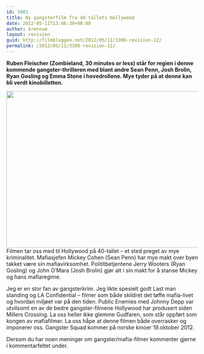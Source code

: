 ```yaml
---
id: 3401
title: Ny gangsterfilm fra 40-tallets Hollywood
date: 2012-05-11T13:46:39+00:00
author: brennum
layout: revision
guid: http://filmbloggen.net/2012/05/11/3308-revision-12/
permalink: /2012/05/11/3308-revision-12/
---
```

**Ruben Fleischer (Zombieland, 30 minutes or less) står for regien i denne kommende gangster-thrilleren med blant andre Sean Penn, Josh Brolin, Ryan Gosling og Emma Stone i hovedrollene. Mye tyder på at denne kan bli verdt kinobilletten.**

<a href="http://filmbloggen.net/?attachment_id=3390" rel="attachment wp-att-3390"><img class="alignnone size-large wp-image-3390" src="http://filmbloggen.net/wp-content/uploads//2012/05/gangster-squad-movie-banner-620x412.jpg" alt="" width="620" height="412" /></a>  
Filmen tar oss med til Hollywood på 40-tallet &#8211; et sted preget av mye kriminalitet. Mafiasjefen Mickey Cohen (Sean Penn) har mye makt over byen takket være sin mafiavirksomhet. Polititbetjentene Jerry Wooters (Ryan Gosling) og John O&#8217;Mara (Josh Brolin) gjør alt i sin makt for å stanse Mickey og hans mafiaregime.

Jeg er en stor fan av gangsterkrim. Jeg likte spesielt godt Last man standing og LA Confidential &#8211; filmer som både skildret det tøffe mafia-livet og hvordan miljøet var på den tiden. Public Enemies med Johnny Depp var utvilsomt en av de bedre gangster-filmene Hollywood har produsert siden Millers Crossing. La oss heller ikke glemme Gudfaren, som står oppført som kongen av mafiafilmer. La oss håpe at denne filmen både overrasker og imponerer oss. Gangster Squad kommer på norske kinoer 19.oktober 2012.

Dersom du har noen meninger om gangster/mafia-filmer kommenter gjerne i kommentarfeltet under.

<div class="video-shortcode">
</div>